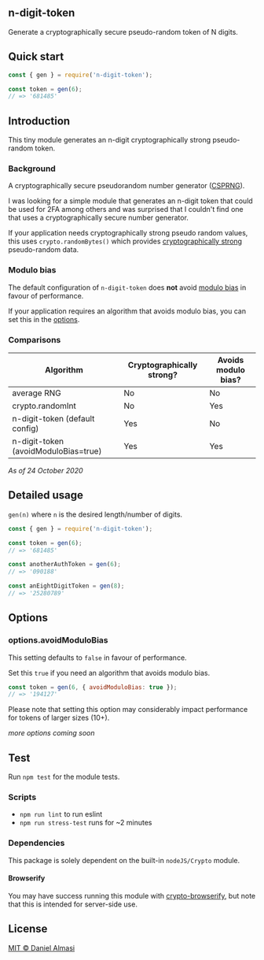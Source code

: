 ## n-digit-token

Generate a cryptographically secure pseudo-random token of N digits.

## Quick start

``` javascript
const { gen } = require('n-digit-token');

const token = gen(6);
// => '681485'
```

## Introduction

This tiny module generates an n-digit cryptographically strong pseudo-random token.

### Background

A cryptographically secure pseudorandom number generator ([CSPRNG](https://en.wikipedia.org/wiki/Cryptographically_secure_pseudorandom_number_generator)).

I was looking for a simple module that generates an n-digit token that could be used for 2FA among others and was surprised that I couldn't find one that uses a cryptographically secure number generator.

If your application needs cryptographically strong pseudo random values, this uses `crypto.randomBytes()` which provides [cryptographically strong](https://nodejs.org/api/crypto.html#crypto_crypto_randombytes_size_callback) pseudo-random data.

### Modulo bias

The default configuration of `n-digit-token` does __not__ avoid [modulo bias](https://en.wikipedia.org/wiki/Fisher%E2%80%93Yates_shuffle#Modulo_bias) in favour of performance.

If your application requires an algorithm that avoids modulo bias, you can set this in the [options](#options).

### Comparisons

| Algorithm                            	| Cryptographically strong? 	| Avoids modulo bias? 	|
|--------------------------------------	|---------------------------	|---------------------	|
| average RNG                          	| No                        	| No                  	|
| crypto.randomInt                     	| No                        	| Yes                 	|
| n-digit-token (default config)       	| Yes                       	| No                  	|
| n-digit-token (avoidModuloBias=true) 	| Yes                       	| Yes                 	|

_As of 24 October 2020_

## Detailed usage

`gen(n)` where `n` is the desired length/number of digits.

``` javascript
const { gen } = require('n-digit-token');

const token = gen(6);
// => '681485'

const anotherAuthToken = gen(6);
// => '090188'

const anEightDigitToken = gen(8);
// => '25280789'
```

## Options

### options.avoidModuloBias

This setting defaults to `false` in favour of performance.

Set this `true` if you need an algorithm that avoids modulo bias.

``` javascript
const token = gen(6, { avoidModuloBias: true });
// => '194127'
```

Please note that setting this option may considerably impact performance for tokens of larger sizes (10+).

_more options coming soon_

## Test

Run `npm test` for the module tests.

### Scripts

- `npm run lint` to run eslint
- `npm run stress-test` runs for ~2 minutes

### Dependencies

This package is solely dependent on the built-in `nodeJS/Crypto` module.

#### Browserify

You may have success running this module with [crypto-browserify](https://www.npmjs.com/package/crypto-browserify), but note that this is intended for server-side use.

## License

[MIT © Daniel Almasi](https://github.com/almasen/n-digit-token/blob/master/LICENSE)
